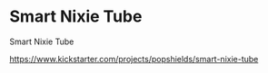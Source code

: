 # Smart Nixie Tube
Smart Nixie Tube

https://www.kickstarter.com/projects/popshields/smart-nixie-tube
